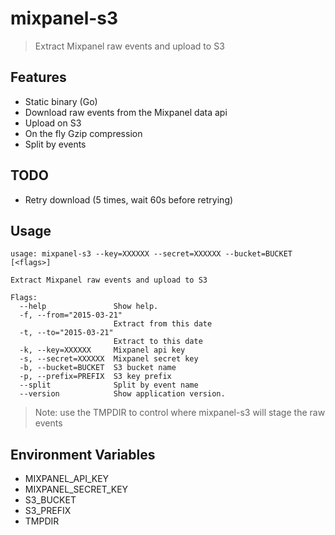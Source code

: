 # mixpanel-s3

> Extract Mixpanel raw events and upload to S3

## Features

- Static binary (Go)
- Download raw events from the Mixpanel data api
- Upload on S3
- On the fly Gzip compression
- Split by events

## TODO 

- Retry download (5 times, wait 60s before retrying)

## Usage

    usage: mixpanel-s3 --key=XXXXXX --secret=XXXXXX --bucket=BUCKET [<flags>]

    Extract Mixpanel raw events and upload to S3

    Flags:
      --help               Show help.
      -f, --from="2015-03-21"  
                           Extract from this date
      -t, --to="2015-03-21"  
                           Extract to this date
      -k, --key=XXXXXX     Mixpanel api key
      -s, --secret=XXXXXX  Mixpanel secret key
      -b, --bucket=BUCKET  S3 bucket name
      -p, --prefix=PREFIX  S3 key prefix
      --split              Split by event name
      --version            Show application version.

> Note: use the TMPDIR to control where mixpanel-s3 will stage the raw events

## Environment Variables

- MIXPANEL_API_KEY
- MIXPANEL_SECRET_KEY
- S3_BUCKET
- S3_PREFIX
- TMPDIR
